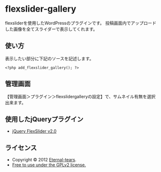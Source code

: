 flexslider-gallery
==================

flexsliderを使用したWordPressのプラグインです。
投稿画面内でアップロードした画像を全てスライダーで表示してくれます。

使い方
------
表示したい部分に下記のソースを記述します。

    <?php add_flexslider_gallery(); ?>

管理画面
------

【管理画面＞プラグイン＞flexslidergalleryの設定】で、サムネイル有無を選択出来ます。

使用したjQueryプラグイン
------

+ <a href="http://www.woothemes.com/flexslider/" target="_blank">jQuery FlexSlider v2.0</a>

ライセンス
------

+ Copyright &copy; 2012 <a href="http://lovelog.eternal-tears.com/" target="_blank">Eternal-tears</a>.
+ <a href="http://www.gnu.org/licenses/gpl-2.0.html" target="_blank">Free to use under the GPLv2 license.</a>
